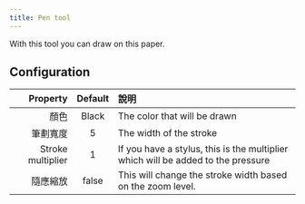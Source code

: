 ```yaml
---
title: Pen tool
---
```


With this tool you can draw on this paper.

## Configuration

|          Property | Default | 說明                                                                               |
| ----------------: | :-----: | :------------------------------------------------------------------------------- |
|                顏色 |  Black  | The color that will be drawn                                                     |
|              筆劃寬度 |    5    | The width of the stroke                                                          |
| Stroke multiplier |    1    | If you have a stylus, this is the multiplier which will be added to the pressure |
|              隨應縮放 |  false  | This will change the stroke width based on the zoom level.       |
